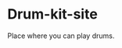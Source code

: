 # Drum-kit-site
Place where you can play drums.
                                                                                                                                                                           
                                                                                                                                                                         
